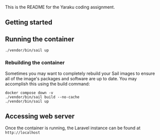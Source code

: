 This is the README for the Yaraku coding assignment.

## Getting started

## Running the container

`./vendor/bin/sail up`

### Rebuilding the container

Sometimes you may want to completely rebuild your Sail images to ensure all of the image's packages and software are up to date. You may accomplish this using the build command:

`docker compose down -v`  
`./vendor/bin/sail build --no-cache`  
`./vendor/bin/sail up`

## Accessing web server

Once the container is running, the Laravel instance can be found at `http://localhost`
